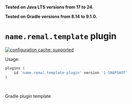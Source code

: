 **Tested on Java LTS versions from <!--property:java-runtime.min-version-->17<!--/property--> to <!--property:java-runtime.max-version-->24<!--/property-->.**

**Tested on Gradle versions from <!--property:gradle-api.min-version-->8.14<!--/property--> to <!--property:gradle-api.max-version-->9.1.0<!--/property-->.**

# `name.remal.template` plugin

[![configuration cache: supported](https://img.shields.io/static/v1?label=configuration%20cache&message=supported&color=success)](https://docs.gradle.org/current/userguide/configuration_cache.html)

Usage:

<!--plugin-usage:name.remal.template-plugin-->
```groovy
plugins {
    id 'name.remal.template-plugin' version '1-SNAPSHOT'
}
```
<!--/plugin-usage-->

&nbsp;

Gradle plugin template
